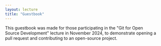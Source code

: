 ```yaml
---
layout: lecture
title: "Guestbook"
---
```


This guestbook was made for those participating in the "Git for Open Source Development" lecture in November 2024, to
demonstrate opening a pull request and contributing to an open-source project. 
